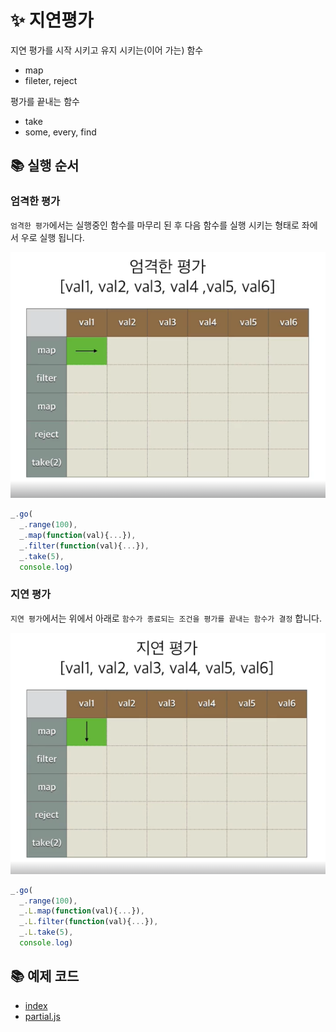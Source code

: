 # ✨ 지연평가

지연 평가를 시작 시키고 유지 시키는(이어 가는) 함수

- map
- fileter, reject

평가를 끝내는 함수

- take
- some, every, find

## 📚 실행 순서

### 엄격한 평가

`엄격한 평가`에서는 실행중인 함수를 마무리 된 후 다음 함수를 실행 시키는 형태로 좌에서 우로 실행 됩니다.

![4_1](/src/img/4_1.png)

```js
_.go(
  _.range(100),
  _.map(function(val){...}),
  _.filter(function(val){...}),
  _.take(5),
  console.log)
```

### 지연 평가

`지연 평가`에서는 위에서 아래로 `함수가 종료되는 조건을 평가를 끝내는 함수가 결정` 합니다.

![4_2](/src/img/4_2.png)

```js
_.go(
  _.range(100),
  _.L.map(function(val){...}),
  _.L.filter(function(val){...}),
  _.L.take(5),
  console.log)
```

## 📚 예제 코드

- [index](./index.js)
- [partial.js](https://marpple.github.io/partial.js/)
